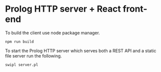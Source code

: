 # Prolog HTTP server + React front-end

To build the client use node package manager.

```
npm run build
```

To start the Prolog HTTP server which serves both a REST API and a static file server
run the following.

```
swipl server.pl
```
